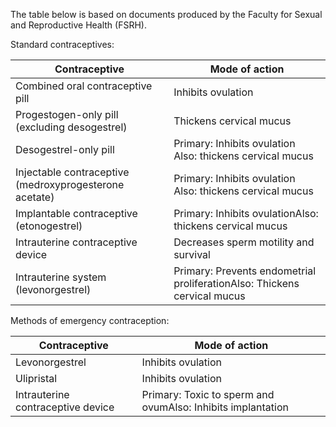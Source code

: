 The table below is based on documents produced by the Faculty for Sexual and Reproductive Health (FSRH).  
  
Standard contraceptives:  
  


| Contraceptive | Mode of action |
| --- | --- |
| Combined oral contraceptive pill | Inhibits ovulation |
| Progestogen\-only pill (excluding desogestrel) | Thickens cervical mucus |
| Desogestrel\-only pill | Primary: Inhibits ovulation Also: thickens cervical mucus |
| Injectable contraceptive (medroxyprogesterone acetate) | Primary: Inhibits ovulation Also: thickens cervical mucus |
| Implantable contraceptive (etonogestrel) | Primary: Inhibits ovulationAlso: thickens cervical mucus |
| Intrauterine contraceptive device | Decreases sperm motility and survival |
| Intrauterine system (levonorgestrel) | Primary: Prevents endometrial proliferationAlso: Thickens cervical mucus |

  
Methods of emergency contraception:  
  


| Contraceptive | Mode of action |
| --- | --- |
| Levonorgestrel | Inhibits ovulation |
| Ulipristal | Inhibits ovulation |
| Intrauterine contraceptive device | Primary: Toxic to sperm and ovumAlso: Inhibits implantation |

